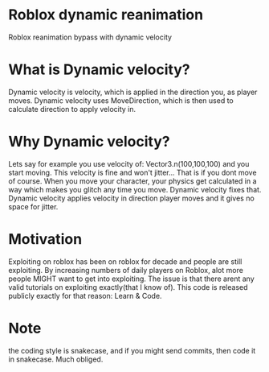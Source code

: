 # Roblox dynamic reanimation
Roblox reanimation bypass with dynamic velocity

# What is Dynamic velocity?
Dynamic velocity is velocity, which is applied in the direction you, as player moves.
Dynamic velocity uses MoveDirection, which is then used to calculate direction to apply
velocity in.

# Why Dynamic velocity?
Lets say for example you use velocity of: Vector3.n(100,100,100) and you start moving.
This velocity is fine and won't jitter... That is if you dont move of course.
When you move your character, your physics get calculated in a way which makes you glitch
any time you move. Dynamic velocity fixes that. Dynamic velocity applies velocity in
direction player moves and it gives no space for jitter.

# Motivation
Exploiting on roblox has been on roblox for decade and people are still exploiting.
By increasing numbers of daily players on Roblox, alot more people MIGHT want to get
into exploiting.
The issue is that there arent any valid tutorials on exploiting exactly(that I know of).
This code is released publicly exactly for that reason: Learn & Code.

# Note
the coding style is snakecase, and if you might send commits, then code it in snakecase.
Much obliged.

